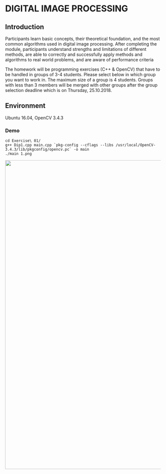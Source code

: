# DIGITAL IMAGE PROCESSING
## Introduction

Participants learn basic concepts, their theoretical foundation, and the most common algorithms used in digital image processing. After completing the module, participants understand strengths and limitations of different methods, are able to correctly and successfully apply methods and algorithms to real world problems, and are aware of performance criteria

The homework will be programming exercises (C++ & OpenCV) that have to be handled in groups of 3-4 students. Please select below in which group you want to work in. The maximum size of a group is 4 students. Groups with less than 3 members will be merged with other groups after the group selection deadline which is on Thursday, 25.10.2018.

## Environment
Ubuntu 16.04, OpenCV 3.4.3
### Demo
```
cd Exercise\ 01/
g++ Dip1.cpp main.cpp `pkg-config --cflags --libs /usr/local/OpenCV-3.4.3/lib/pkgconfig/opencv.pc` -o main
./main 1.png
```
<img src="https://user-images.githubusercontent.com/26578566/47735403-ba00e680-dc6c-11e8-9430-304a1d4fc745.png" width="1000">
